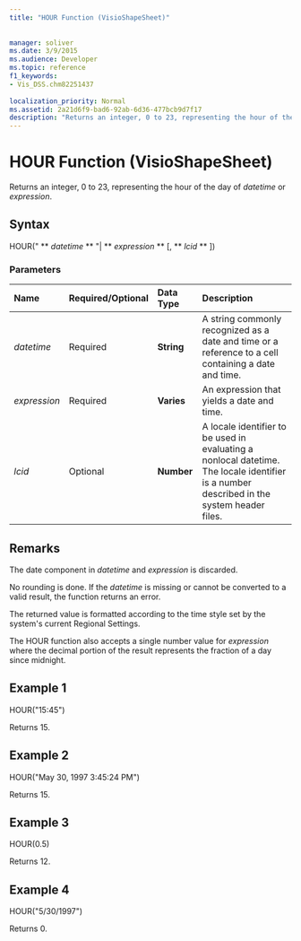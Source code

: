 ```yaml
---
title: "HOUR Function (VisioShapeSheet)"
 
 
manager: soliver
ms.date: 3/9/2015
ms.audience: Developer
ms.topic: reference
f1_keywords:
- Vis_DSS.chm82251437
 
localization_priority: Normal
ms.assetid: 2a21d6f9-bad6-92ab-6d36-477bcb9d7f17
description: "Returns an integer, 0 to 23, representing the hour of the day of datetime or expression."
---
```


# HOUR Function (VisioShapeSheet)

Returns an integer, 0 to 23, representing the hour of the day of  _datetime_ or  _expression_.
  
## Syntax

HOUR(" ** *datetime* ** "| ** *expression* ** [, ** *lcid* ** ]) 
  
### Parameters

|**Name**|**Required/Optional**|**Data Type**|**Description**|
|:-----|:-----|:-----|:-----|
| _datetime_ <br/> |Required  <br/> |**String** <br/> | A string commonly recognized as a date and time or a reference to a cell containing a date and time.  <br/> |
| _expression_ <br/> |Required  <br/> |**Varies** <br/> |An expression that yields a date and time.  <br/> |
| _lcid_ <br/> |Optional  <br/> |**Number** <br/> | A locale identifier to be used in evaluating a nonlocal datetime. The locale identifier is a number described in the system header files.  <br/> |
   
## Remarks

The date component in  *datetime*  and  *expression*  is discarded. 
  
No rounding is done. If the  *datetime*  is missing or cannot be converted to a valid result, the function returns an error. 
  
The returned value is formatted according to the time style set by the system's current Regional Settings. 
  
The HOUR function also accepts a single number value for  *expression*  where the decimal portion of the result represents the fraction of a day since midnight. 
  
## Example 1

HOUR("15:45")
  
Returns 15.
  
## Example 2

HOUR("May 30, 1997 3:45:24 PM")
  
Returns 15.
  
## Example 3

HOUR(0.5)
  
Returns 12.
  
## Example 4

HOUR("5/30/1997")
  
Returns 0.
  

